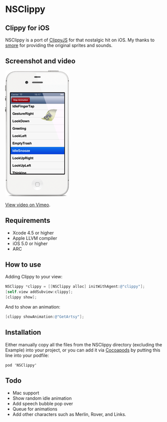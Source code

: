 # NSClippy

## Clippy for iOS

NSClippy is a port of [ClippyJS](https://www.smore.com/clippy-js) for that nostalgic hit on iOS. My thanks to [smore](https://www.smore.com) for providing the original sprites and sounds.

## Screenshot and video

![NSClippy screenshot](Screenshot.png)

[View video on Vimeo](https://vimeo.com/63323245).

## Requirements

* Xcode 4.5 or higher
* Apple LLVM compiler
* iOS 5.0 or higher
* ARC

## How to use

Adding Clippy to your view:

```objectivec
NSClippy *clippy = [[NSClippy alloc] initWithAgent:@"clippy"];
[self.view addSubview:clippy];
[clippy show];
```
And to show an animation:

```objectivec
[clippy showAnimation:@"GetArtsy"];
```
	
## Installation

Either manually copy all the files from the NSClippy directory (excluding the Example) into your project, or you can add it via [Cocoapods](http://cocoapods.org) by putting this line into your podfile:

	pod 'NSClippy'

## Todo

* Mac support
* Show random idle animation
* Add speech bubble pop over
* Queue for animations
* Add other characters such as Merlin, Rover, and Links.
